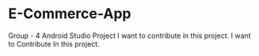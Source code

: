# E-Commerce-App
Group - 4 Android Studio Project
I want to contribute in this project.
I want to Contribute In this project.
